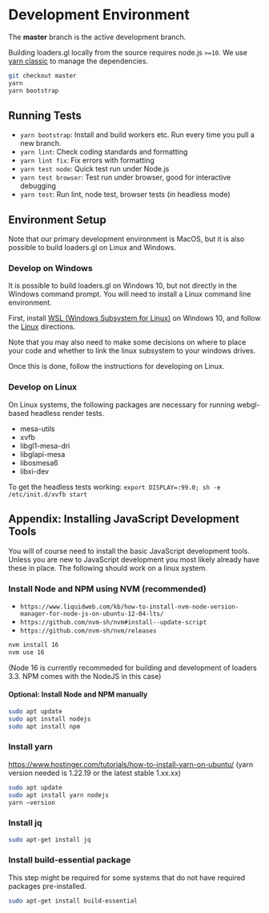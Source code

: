 # Development Environment

The **master** branch is the active development branch.

Building loaders.gl locally from the source requires node.js `>=10`.
We use [yarn classic](https://yarnpkg.com/en/docs/install) to manage the dependencies.

```bash
git checkout master
yarn
yarn bootstrap
```

## Running Tests

- `yarn bootstrap`: Install and build workers etc. Run every time you pull a new branch.
- `yarn lint`: Check coding standards and formatting
- `yarn lint fix`: Fix errors with formatting
- `yarn test node`: Quick test run under Node.js
- `yarn test browser`: Test run under browser, good for interactive debugging
- `yarn test`: Run lint, node test, browser tests (in headless mode)

## Environment Setup

Note that our primary development environment is MacOS, but it is also possible to build loaders.gl on Linux and Windows.

### Develop on Windows

It is possible to build loaders.gl on Windows 10, but not directly in the Windows command prompt. You will need to install a Linux command line environment.

First, install [WSL (Windows Subsystem for Linux)](https://docs.microsoft.com/en-us/windows/wsl/install-win10) on Windows 10, and follow the [Linux](#develop-on-linux) directions.

Note that you may also need to make some decisions on where to place your code and whether to link the linux subsystem to your windows drives.

Once this is done, follow the instructions for developing on Linux.

### Develop on Linux

On Linux systems, the following packages are necessary for running webgl-based headless render tests.

- mesa-utils
- xvfb
- libgl1-mesa-dri
- libglapi-mesa
- libosmesa6
- libxi-dev

To get the headless tests working: `export DISPLAY=:99.0; sh -e /etc/init.d/xvfb start`

## Appendix: Installing JavaScript Development Tools

You will of course need to install the basic JavaScript development tools. Unless you are new to JavaScript development you most likely already have these in place. The following should work on a linux system.

### Install Node and NPM using NVM (recommended)

- `https://www.liquidweb.com/kb/how-to-install-nvm-node-version-manager-for-node-js-on-ubuntu-12-04-lts/`
- `https://github.com/nvm-sh/nvm#install--update-script`
- `https://github.com/nvm-sh/nvm/releases`

```bash
nvm install 16
nvm use 16
```

(Node 16 is currently recommeded for building and development of loaders 3.3. NPM comes with the NodeJS in this case)

#### Optional: Install Node and NPM manually

```bash
sudo apt update
sudo apt install nodejs
sudo apt install npm
```

### Install yarn

https://www.hostinger.com/tutorials/how-to-install-yarn-on-ubuntu/
(yarn version needed is 1.22.19 or the latest stable 1.xx.xx)

```bash
sudo apt update
sudo apt install yarn nodejs
yarn –version
```

### Install jq

```bash
sudo apt-get install jq
```

### Install build-essential package

This step might be required for some systems that do not have required packages pre-installed.

```bash
sudo apt-get install build-essential
```

